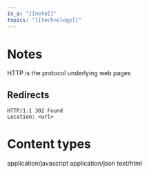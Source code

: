 ```yaml
---
is_a: "[[note]]"
topics: "[[technology]]"
---
```

# Notes
HTTP is the protocol underlying web pages

## Redirects
```
HTTP/1.1 302 Found
Location: <url>
```

# Content types
application/javascript
application/json
text/html
